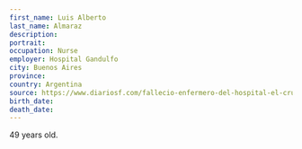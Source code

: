 ```yaml
---
first_name: Luis Alberto
last_name: Almaraz
description: 
portrait: 
occupation: Nurse
employer: Hospital Gandulfo
city: Buenos Aires
province: 
country: Argentina
source: https://www.diariosf.com/fallecio-enfermero-del-hospital-el-cruce-en-la-clinica-del-nino-de-quilmes/
birth_date: 
death_date: 
---
```


49 years old.